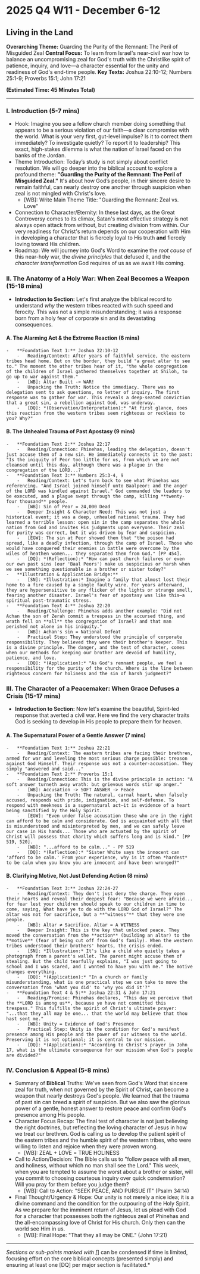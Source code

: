 # 2025 Q4 W11 - December 6-12
## Living in the Land

**Overarching Theme:** Guarding the Purity of the Remnant: The Peril of Misguided Zeal
**Central Focus:** To learn from Israel's near-civil war how to balance an uncompromising zeal for God's truth with the Christlike spirit of patience, inquiry, and love—a character essential for the unity and readiness of God's end-time people.
**Key Texts:** Joshua 22:10-12; Numbers 25:1-9; Proverbs 15:1; John 17:21

**(Estimated Time: 45 Minutes Total)**

---

### I. Introduction (5-7 mins)
-   Hook: Imagine you see a fellow church member doing something that appears to be a serious violation of our faith—a clear compromise with the world. What is your very first, gut-level impulse? Is it to correct them immediately? To investigate quietly? To report it to leadership? This exact, high-stakes dilemma is what the nation of Israel faced on the banks of the Jordan.
-   Theme Introduction: Today’s study is not simply about conflict resolution. We will go deeper into the biblical account to explore a profound theme: **"Guarding the Purity of the Remnant: The Peril of Misguided Zeal."** It's about how God’s people, in their sincere desire to remain faithful, can nearly destroy one another through suspicion when zeal is not mingled with Christ's love.
    -   [WB]: Write Main Theme Title: "Guarding the Remnant: Zeal vs. Love"
-   Connection to Character/Eternity: In these last days, as the Great Controversy comes to its climax, Satan's most effective strategy is not always open attack from without, but creating division from within. Our very readiness for Christ's return depends on our cooperation with Him in developing a character that is fiercely loyal to His truth **and** fiercely loving toward His children.
-   Roadmap: We will journey into God's Word to examine the *root cause* of this near-holy war, the *divine principles* that defused it, and the *character transformation* God requires of us as we await His coming.

### II. The Anatomy of a Holy War: When Zeal Becomes a Weapon (15-18 mins)
-   **Introduction to Section:** Let's first analyze the biblical record to understand *why* the western tribes reacted with such speed and ferocity. This was not a simple misunderstanding; it was a response born from a holy fear of corporate sin and its devastating consequences.

#### A. The Alarming Act & the Extreme Reaction (6 mins)
    -   **Foundation Text 1:** Joshua 22:10-12
        -   Reading/Context: After years of faithful service, the eastern tribes head home. But on the border, they build "a great altar to see to." The moment the other tribes hear of it, "the whole congregation of the children of Israel gathered themselves together at Shiloh, to go up to war against them."
        -   [WB]: Altar Built -> WAR!
        -   Unpacking the Truth: Notice the immediacy. There was no delegation sent to ask questions, no letter of inquiry. The first response was to gather for war. This reveals a deep-seated conviction that a great sin, a rebellion against God, was underway.
        -   [DQ]: *(Observation/Interpretation):* "At first glance, does this reaction from the western tribes seem righteous or reckless to you? Why?"

#### B. The Unhealed Trauma of Past Apostasy (9 mins)
    -   **Foundation Text 2:** Joshua 22:17
        -   Reading/Connection: Phinehas, leading the delegation, doesn't just accuse them of a new sin. He immediately connects it to the past: "Is the iniquity of Peor too little for us, from which we are not cleansed until this day, although there was a plague in the congregation of the LORD...?"
    -   **Foundation Text 3:** Numbers 25:3-4, 9
        -   Reading/Context: Let's turn back to see what Phinehas was referencing. "And Israel joined himself unto Baalpeor: and the anger of the LORD was kindled against Israel." God commanded the leaders to be executed, and a plague swept through the camp, killing **twenty-four thousand** people.
        -   [WB]: Sin of Peor = 24,000 Dead
        -   Deeper Insight & Character Need: This was not just a historical event; it was a deep, unhealed national trauma. They had learned a terrible lesson: open sin in the camp separates the whole nation from God and invites His judgments upon everyone. Their zeal for purity was correct, but it was driven by fear and suspicion.
        -   [EGW]: The sin at Peor showed them that "the poison had spread, like a deadly infection, through the camp of Israel. Those who would have conquered their enemies in battle were overcome by the wiles of heathen women... they separated them from God." [PP 454].
        -   [DQ]: *(Reflection):* "How can past church failures or even our own past sins (our 'Baal Peors') make us suspicious or harsh when we see something questionable in a brother or sister today?"
    -   **Illustration & Application Bridge:**
        -   [SN]: *Illustration:* Imagine a family that almost lost their home to a fire caused by a single faulty wire. For years afterward, they are hypersensitive to any flicker of the lights or strange smell, fearing another disaster. Israel's fear of apostasy was like this—a spiritual post-traumatic stress.
    -   **Foundation Text 4:** Joshua 22:20
        -   Reading/Challenge: Phinehas adds another example: "Did not Achan the son of Zerah commit a trespass in the accursed thing, and wrath fell on **all** the congregation of Israel? and that man perished not alone in his iniquity."
        -   [WB]: Achan's sin = National Defeat
        -   Practical Step: They understood the principle of corporate responsibility. They believed they were their brother's keeper. This is a divine principle. The danger, and the test of character, comes when our methods for keeping our brother are devoid of humility, patience, and love.
        -   [DQ]: *(Application):* "As God's remnant people, we feel a responsibility for the purity of the church. Where is the line between righteous concern for holiness and the sin of harsh judgment?"

### III. The Character of a Peacemaker: When Grace Defuses a Crisis (15-17 mins)
-   **Introduction to Section:** Now let's examine the beautiful, Spirit-led response that averted a civil war. Here we find the very character traits God is seeking to develop in His people to prepare them for heaven.

#### A. The Supernatural Power of a Gentle Answer (7 mins)
    -   **Foundation Text 1:** Joshua 22:21
        -   Reading/Context: The eastern tribes are facing their brethren, armed for war and leveling the most serious charge possible: treason against God Himself. Their response was not a counter-accusation. They simply "answered and said..."
    -   **Foundation Text 2:** Proverbs 15:1
        -   Reading/Connection: This is the divine principle in action: "A soft answer turneth away wrath: but grievous words stir up anger."
        -   [WB]: Accusation -> SOFT ANSWER -> Peace
        -   Unpacking the Truth: The natural, carnal heart, when falsely accused, responds with pride, indignation, and self-defense. To respond with meekness is a supernatural act—it is evidence of a heart being sanctified by the Holy Spirit.
        -   [EGW]: "Even under false accusation those who are in the right can afford to be calm and considerate. God is acquainted with all that is misunderstood and misinterpreted by men, and we can safely leave our case in His hands... Those who are actuated by the spirit of Christ will possess that charity which suffers long and is kind." [PP 519, 520].
        -   [WB]: "...afford to be calm..." - PP 519
        -   [DQ]: *(Reflection):* "Sister White says the innocent can 'afford to be calm.' From your experience, why is it often *hardest* to be calm when you know you are innocent and have been wronged?"

#### B. Clarifying Motive, Not Just Defending Action (8 mins)
    -   **Foundation Text 3:** Joshua 22:24-27
        -   Reading/Context: They don't just deny the charge. They open their hearts and reveal their deepest fear: "Because we were afraid... for fear lest your children should speak to our children in time to come, saying, What have ye to do with the LORD God of Israel?" The altar was not for sacrifice, but a **"witness"** that they were one people.
        -   [WB]: Altar ≠ Sacrifice. Altar = A WITNESS
        -   Deeper Insight: This is the key that unlocked peace. They moved the conversation from the **action** (building an altar) to the **motive** (fear of being cut off from God's family). When the western tribes understood their brothers' hearts, the crisis ended.
        -   [SN]: *Illustration:* It's like a child who quietly takes a photograph from a parent's wallet. The parent might accuse them of stealing. But the child tearfully explains, "I was just going to school and I was scared, and I wanted to have you with me." The motive changes everything.
        -   [DQ]: *(Application):* "In a church or family misunderstanding, what is one practical step we can take to move the conversation from 'what you did' to 'why you did it'?"
    -   **Foundation Text 4 & 5:** Joshua 22:31 & John 17:21
        -   Reading/Promise: Phinehas declares, "This day we perceive that the **LORD is among us**, because ye have not committed this trespass." This fulfills the spirit of Christ's ultimate prayer: "...that they all may be one... that the world may believe that thou hast sent me."
        -   [WB]: Unity = Evidence of God's Presence
        -   Practical Step: Unity is the condition for God's manifest presence among His people and the power of our witness to the world. Preserving it is not optional; it is central to our mission.
        -   [DQ]: *(Application):* "According to Christ's prayer in John 17, what is the ultimate consequence for our mission when God's people are divided?"

### IV. Conclusion & Appeal (5-8 mins)
-   Summary of **Biblical** Truths: We've seen from God's Word that sincere zeal for truth, when not governed by the Spirit of Christ, can become a weapon that nearly destroys God's people. We learned that the trauma of past sin can breed a spirit of suspicion. But we also saw the glorious power of a gentle, honest answer to restore peace and confirm God's presence among His people.
-   Character Focus Recap: The final test of character is not just believing the right doctrines, but reflecting the loving character of Jesus in how we treat our brethren. God is calling us to develop the patient spirit of the eastern tribes and the humble spirit of the western tribes, who were willing to listen and rejoice when they were proven wrong.
    -   [WB]: ZEAL + LOVE = TRUE HOLINESS
-   Call to Action/Decision: The Bible calls us to "follow peace with all men, and holiness, without which no man shall see the Lord." This week, when you are tempted to assume the worst about a brother or sister, will you commit to choosing courteous inquiry over quick condemnation? Will you pray for them before you judge them?
    -   [WB]: Call to Action: "SEEK PEACE, AND PURSUE IT" (Psalm 34:14)
-   Final Thought/Urgency & Hope: Our unity is not merely a nice idea; it is a divine command and the condition for the outpouring of the Holy Spirit. As we prepare for the imminent return of Jesus, let us plead with God for a character that possesses both the righteous zeal of Phinehas and the all-encompassing love of Christ for His church. Only then can the world see Him in us.
    -   [WB]: Final Hope: "That they all may be ONE." (John 17:21)

---
*Sections or sub-points marked with [*] can be condensed if time is limited, focusing effort on the core biblical concepts (presented simply) and ensuring at least one [DQ] per major section is facilitated.*